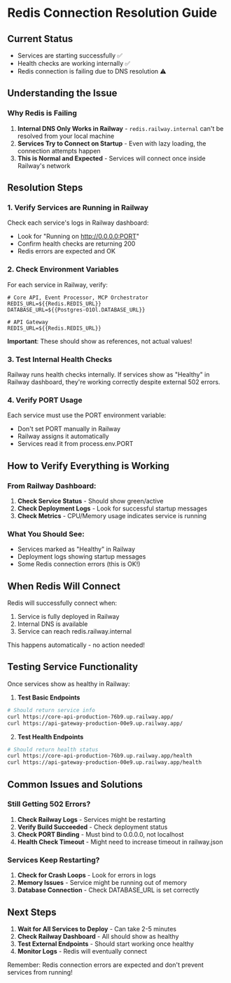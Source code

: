 # Redis Connection Resolution Guide

## Current Status
- Services are starting successfully ✅
- Health checks are working internally ✅
- Redis connection is failing due to DNS resolution ⚠️

## Understanding the Issue

### Why Redis is Failing
1. **Internal DNS Only Works in Railway** - `redis.railway.internal` can't be resolved from your local machine
2. **Services Try to Connect on Startup** - Even with lazy loading, the connection attempts happen
3. **This is Normal and Expected** - Services will connect once inside Railway's network

## Resolution Steps

### 1. Verify Services are Running in Railway

Check each service's logs in Railway dashboard:
- Look for "Running on http://0.0.0.0:PORT"
- Confirm health checks are returning 200
- Redis errors are expected and OK

### 2. Check Environment Variables

For each service in Railway, verify:

```
# Core API, Event Processor, MCP Orchestrator
REDIS_URL=${{Redis.REDIS_URL}}
DATABASE_URL=${{Postgres-O1Ol.DATABASE_URL}}

# API Gateway
REDIS_URL=${{Redis.REDIS_URL}}
```

**Important**: These should show as references, not actual values!

### 3. Test Internal Health Checks

Railway runs health checks internally. If services show as "Healthy" in Railway dashboard, they're working correctly despite external 502 errors.

### 4. Verify PORT Usage

Each service must use the PORT environment variable:
- Don't set PORT manually in Railway
- Railway assigns it automatically
- Services read it from process.env.PORT

## How to Verify Everything is Working

### From Railway Dashboard:
1. **Check Service Status** - Should show green/active
2. **Check Deployment Logs** - Look for successful startup messages
3. **Check Metrics** - CPU/Memory usage indicates service is running

### What You Should See:
- Services marked as "Healthy" in Railway
- Deployment logs showing startup messages
- Some Redis connection errors (this is OK!)

## When Redis Will Connect

Redis will successfully connect when:
1. Service is fully deployed in Railway
2. Internal DNS is available
3. Service can reach redis.railway.internal

This happens automatically - no action needed!

## Testing Service Functionality

Once services show as healthy in Railway:

1. **Test Basic Endpoints**
```bash
# Should return service info
curl https://core-api-production-76b9.up.railway.app/
curl https://api-gateway-production-00e9.up.railway.app/
```

2. **Test Health Endpoints**
```bash
# Should return health status
curl https://core-api-production-76b9.up.railway.app/health
curl https://api-gateway-production-00e9.up.railway.app/health
```

## Common Issues and Solutions

### Still Getting 502 Errors?

1. **Check Railway Logs** - Services might be restarting
2. **Verify Build Succeeded** - Check deployment status
3. **Check PORT Binding** - Must bind to 0.0.0.0, not localhost
4. **Health Check Timeout** - Might need to increase timeout in railway.json

### Services Keep Restarting?

1. **Check for Crash Loops** - Look for errors in logs
2. **Memory Issues** - Service might be running out of memory
3. **Database Connection** - Check DATABASE_URL is set correctly

## Next Steps

1. **Wait for All Services to Deploy** - Can take 2-5 minutes
2. **Check Railway Dashboard** - All should show as healthy
3. **Test External Endpoints** - Should start working once healthy
4. **Monitor Logs** - Redis will eventually connect

Remember: Redis connection errors are expected and don't prevent services from running!